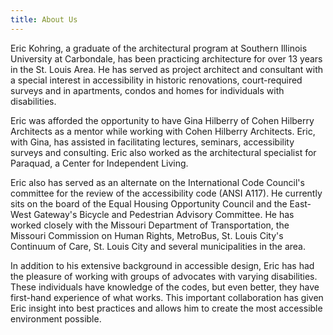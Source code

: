 ```yaml
---
title: About Us
---
```


Eric Kohring, a graduate of the architectural program at Southern
Illinois University at Carbondale, has been practicing architecture
for over 13 years in the St. Louis Area. He has served as project
architect and consultant with a special interest in accessibility in
historic renovations, court-required surveys and in apartments, condos
and homes for individuals with disabilities.

Eric was afforded the opportunity to have Gina Hilberry of Cohen
Hilberry Architects as a mentor while working with Cohen Hilberry
Architects.  Eric, with Gina, has assisted in facilitating lectures,
seminars, accessibility surveys and consulting.  Eric also worked as
the architectural specialist for Paraquad, a Center for Independent
Living.

Eric also has served as an alternate on the International Code
Council's committee for the review of the accessibility code (ANSI
A117). He currently sits on the board of the Equal Housing Opportunity
Council and the East-West Gateway's Bicycle and Pedestrian Advisory
Committee. He has worked closely with the Missouri Department of
Transportation, the Missouri Commission on Human Rights, MetroBus, St.
Louis City's Continuum of Care, St. Louis City and several
municipalities in the area.

In addition to his extensive background in accessible design, Eric has
had the pleasure of working with groups of advocates with varying
disabilities. These individuals have knowledge of the codes, but even
better, they have first-hand experience of what works. This important
collaboration has given Eric insight into best practices and allows
him to create the most accessible environment possible.
